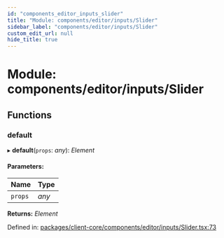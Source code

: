 ```yaml
---
id: "components_editor_inputs_slider"
title: "Module: components/editor/inputs/Slider"
sidebar_label: "components/editor/inputs/Slider"
custom_edit_url: null
hide_title: true
---
```


# Module: components/editor/inputs/Slider

## Functions

### default

▸ **default**(`props`: *any*): *Element*

#### Parameters:

Name | Type |
:------ | :------ |
`props` | *any* |

**Returns:** *Element*

Defined in: [packages/client-core/components/editor/inputs/Slider.tsx:73](https://github.com/xr3ngine/xr3ngine/blob/66a84a950/packages/client-core/components/editor/inputs/Slider.tsx#L73)
